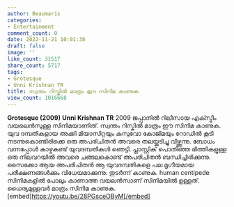 ```yaml
---
author: Beaumaris
categories:
- Entertainment
comment_count: 0
date: 2022-11-21 10:01:38
draft: false
image: ''
like_count: 31517
share_count: 5717
tags:
- Grotesque
- Unni Krishnan TR
title: സ്വന്തം റിസ്കിൽ മാത്രം ഈ സിനിമ കാണുക
view_count: 1016668
---
```


**Grotesque (2009)** **Unni Krishnan TR** 2009 ജപ്പാനിൽ റിലീസായ എക്സ്ട്രീം വയലെൻസുള്ള സിനിമയാണിത്. സ്വന്തം റിസ്കിൽ മാത്രം ഈ സിനിമ കാണുക. യുവ ദമ്പതികളായ അക്കി മിയാസിറ്റയും കസുവോ കോജിമയും റോഡിൽ കൂടി നടന്നുകൊണ്ടിരിക്കെ ഒരു അപരിചിതൻ അവരെ തലയ്ക്കടിച്ചു വീഴ്ത്തുന്നു. ബോധം വന്നപ്പോൾ കാഴ്ചകണ്ട് യുവദമ്പതികൾ ഞെട്ടി. പ്ലാസ്റ്റിക് പൊതിഞ്ഞ ഭിത്തികളുള്ള ഒരു നിലവറയിൽ അവരെ ചങ്ങലകൊണ്ട് അപരിചിതൻ ബന്ധിച്ചിരിക്കുന്നു. സൈക്കോ ആയ അപരിചിതൻ ആ യുവദമ്പതികളെ പല മൃഗീയമായ പരീക്ഷണങ്ങൾക്കും വിധേയമാക്കുന്നു. തുടർന്ന് കാണുക. human centipede സിനിമകളിൽ പോലും കാണാത്ത വയലൻസാണ് സിനിമയിൽ ഉള്ളത്. ധൈര്യമുള്ളവർ മാത്രം സിനിമ കാണുക. &nbsp; &nbsp; [embed]https://youtu.be/28PGsceOByM[/embed]